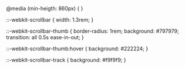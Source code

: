 @media (min-heigth: 860px) {
}

::-webkit-scrollbar {
  width: 1.3rem;
}

::-webkit-scrollbar-thumb {
  border-radius: 1rem;
  background: #797979;
  transition: all 0.5s ease-in-out;
}

::-webkit-scrollbar-thumb:hover {
  background: #222224;
}

::-webkit-scrollbar-track {
  background: #f9f9f9;
}

